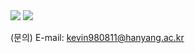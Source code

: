 <img src="https://capsule-render.vercel.app/api?type=rounded&color=A3DCBE&height=200&section=header&text=Guideline%20for%20beginner&fontSize=70" />

<img src="https://capsule-render.vercel.app/api?type=rounded&color=A3DCBE&height=100&section=footer&text=Machine%15Vision?&fontSize=50" />


(문의) E-mail: kevin980811@hanyang.ac.kr
